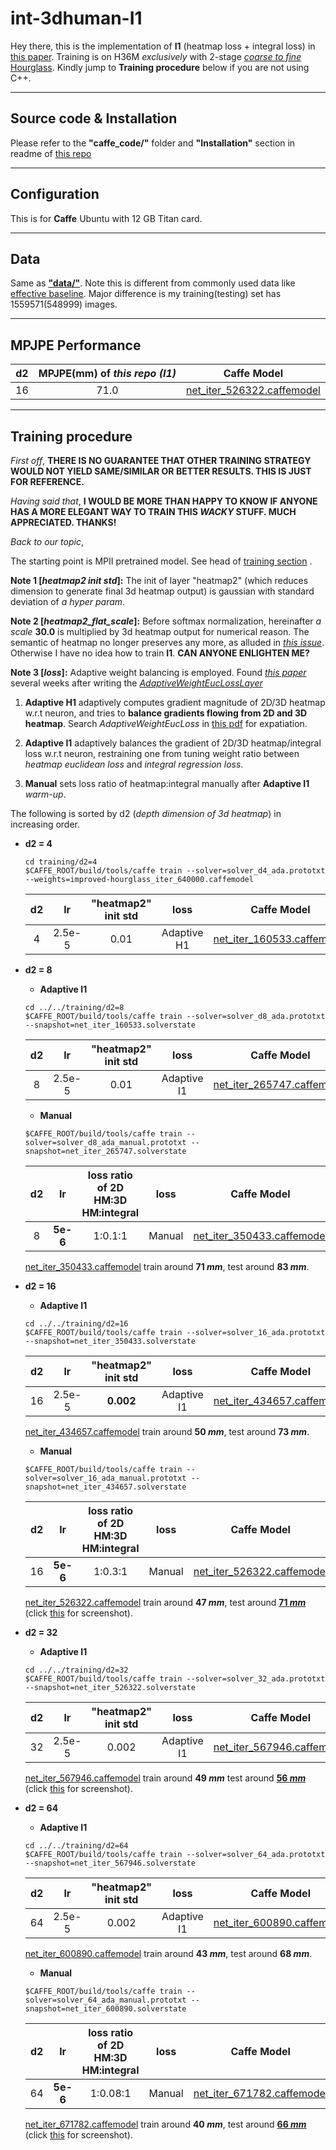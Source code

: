 # int-3dhuman-I1
Hey there, this is the implementation of **I1** (heatmap loss + integral loss) in [this paper](https://arxiv.org/pdf/1711.08229.pdf). Training is on H36M *exclusively* with 2-stage [*coarse to fine*](https://arxiv.org/pdf/1611.07828.pdf) [Hourglass](https://arxiv.org/pdf/1603.06937.pdf). Kindly jump to **Training procedure** below if you are not using C++.

----
## Source code & Installation
Please refer to the **"caffe_code/"** folder and **"Installation"** section in readme of [this repo](https://github.com/strawberryfg/c2f-3dhm-human-caffe)

----
## Configuration
This is for **Caffe** Ubuntu with 12 GB Titan card.

----
## Data
Same as [**"data/"**](https://github.com/strawberryfg/c2f-3dhm-human-caffe/tree/master/data). Note this is different from commonly used data like [effective baseline](https://github.com/una-dinosauria/3d-pose-baseline). Major difference is my training(testing) set has 1559571(548999) images. 	

----
## MPJPE Performance 
  | d2 | MPJPE(mm) of *this repo (I1)*  |  Caffe Model  | 
  |:-:|:-:|:-:|
  | 16     | 71.0 | [net_iter_526322.caffemodel](https://drive.google.com/open?id=1RoIHw9KGQglohC7wGPSOAkwwB-veWjY1) | [net_iter_526322.solverstate](https://drive.google.com/open?id=1MkLjLGUmELZ8nFywI2R7PnHoF8cYkfL2)|


---
## Training procedure
*First off*, **THERE IS NO GUARANTEE THAT OTHER TRAINING STRATEGY WOULD NOT YIELD SAME/SIMILAR OR BETTER RESULTS. THIS IS JUST FOR REFERENCE.**

*Having said that*, **I WOULD BE MORE THAN HAPPY TO KNOW IF ANYONE HAS A MORE ELEGANT WAY TO TRAIN THIS *WACKY* STUFF. MUCH APPRECIATED. THANKS!** 

*Back to our topic*,

The starting point is MPII pretrained model. See head of [training section](https://github.com/strawberryfg/c2f-3dhm-human-caffe) .

**Note 1 [*heatmap2 init std*]:** The init of layer "heatmap2" (which reduces dimension to generate final 3d heatmap output) is gaussian with standard deviation of *a hyper param*.

**Note 2 [*heatmap2_flat_scale*]:** Before softmax normalization, hereinafter *a scale* **30.0** is multiplied by 3d heatmap output for numerical reason. The semantic of heatmap no longer preserves any more, as alluded in [*this issue*](https://github.com/JimmySuen/integral-human-pose/issues/8).
Otherwise I have no idea how to train **I1**. **CAN ANYONE ENLIGHTEN ME?**

**Note 3 [*loss*]:** Adaptive weight balancing is employed. Found [*this paper*](https://arxiv.org/pdf/1707.04822.pdf) several weeks after writing the [*AdaptiveWeightEucLossLayer*](https://github.com/strawberryfg/c2f-3dhm-human-caffe/blob/master/caffe_code/src/caffe/layers/Operations/adaptive_weight_euc_loss_layer.cpp)

1. **Adaptive H1** adaptively computes gradient magnitude of 2D/3D heatmap w.r.t neuron, and tries to **balance gradients flowing from 2D and 3D heatmap**. Search *AdaptiveWeightEucLoss* in [this pdf](https://github.com/strawberryfg/c2f-3dhm-human-caffe/blob/master/caffe_code/code.pdf) for expatiation.

2. **Adaptive I1** adaptively balances the gradient of 2D/3D heatmap/integral loss w.r.t neuron, restraining one from tuning weight ratio between *heatmap euclidean loss* and *integral regression loss*.

3. **Manual** sets loss ratio of heatmap:integral manually after **Adaptive I1** *warm-up*.

The following is sorted by d2 (*depth dimension of 3d heatmap*) in increasing order.

  
- **d2 = 4**
  ```
  cd training/d2=4
  $CAFFE_ROOT/build/tools/caffe train --solver=solver_d4_ada.prototxt --weights=improved-hourglass_iter_640000.caffemodel
  ```
  | d2 | lr   |  "heatmap2" init std  | loss | Caffe Model  | Solver State |
  |:-:|:-:|:-:|:-:|:-:|:-:|
  | 4     | 2.5e-5 | 0.01   | Adaptive H1 | [net_iter_160533.caffemodel](https://drive.google.com/open?id=1LLTM2Ak4AHbdiZQZrsGhyXucDQOO313k) | [net_iter_160533.solverstate](https://drive.google.com/open?id=1Pyfocolp4gGg58ls-o6y30x9wX5Fembx) |
  
- **d2 = 8**
  - **Adaptive I1**
  ```
  cd ../../training/d2=8
  $CAFFE_ROOT/build/tools/caffe train --solver=solver_d8_ada.prototxt --snapshot=net_iter_160533.solverstate
  ```
  
  | d2 | lr   |  "heatmap2" init std  | loss | Caffe Model  | Solver State |
  |:-:|:-:|:-:|:-:|:-:|:-:|
  | 8     | 2.5e-5 | 0.01   | Adaptive I1 | [net_iter_265747.caffemodel](https://drive.google.com/open?id=1kTNmfoXtIVAmYJXRAGtzRBK6MFB-EPg9) | [net_iter_265747.solverstate](https://drive.google.com/open?id=1koqQ8SrOclTbEcNXQeCaqsc7gv79rl8d)|
  
  - **Manual**
  ```
  $CAFFE_ROOT/build/tools/caffe train --solver=solver_d8_ada_manual.prototxt --snapshot=net_iter_265747.solverstate
  ```
  | d2 | lr   |  loss ratio of 2D HM:3D HM:integral   | loss | Caffe Model  | Solver State |
  |:-:|:-:|:-:|:-:|:-:|:-:|
  | 8     | **5e-6** | 1:0.1:1   | Manual | [net_iter_350433.caffemodel](https://drive.google.com/open?id=1WQTbk1gCHOqK1FsnTVw9I7k687QqQr7A)| [net_iter_350433.solverstate](https://drive.google.com/open?id=1YpPs6Fx08KGbzpLUbopOQ3puho5im33M)|
  
  [net_iter_350433.caffemodel](https://drive.google.com/open?id=1WQTbk1gCHOqK1FsnTVw9I7k687QqQr7A) train around **71 *mm***, test around **83 *mm***.
- **d2 = 16**
  - **Adaptive I1**
  ```
  cd ../../training/d2=16
  $CAFFE_ROOT/build/tools/caffe train --solver=solver_16_ada.prototxt --snapshot=net_iter_350433.solverstate
  ```
  | d2 | lr   |  "heatmap2" init std   | loss | Caffe Model  | Solver State |
  |:-:|:-:|:-:|:-:|:-:|:-:|
  | 16     | 2.5e-5 | **0.002**   | Adaptive I1 | [net_iter_434657.caffemodel](https://drive.google.com/open?id=1qBbSrbkzlK9neE7DmaZDVwFkprr0u3p7)| [net_iter_434657.solverstate](https://drive.google.com/open?id=1JwHjhVwt3ivumKunTagSqkHx5pJb0LoO)|
  
  [net_iter_434657.caffemodel](https://drive.google.com/open?id=1qBbSrbkzlK9neE7DmaZDVwFkprr0u3p7) train around **50 *mm***, test around **73 *mm***.
  
  - **Manual** 
  ```
  $CAFFE_ROOT/build/tools/caffe train --solver=solver_16_ada_manual.prototxt --snapshot=net_iter_434657.solverstate
  ```
  | d2 | lr   |  loss ratio of 2D HM:3D HM:integral   | loss | Caffe Model  | Solver State |
  |:-:|:-:|:-:|:-:|:-:|:-:|
  | 16     | **5e-6** | 1:0.3:1   | Manual | [net_iter_526322.caffemodel](https://drive.google.com/open?id=1RoIHw9KGQglohC7wGPSOAkwwB-veWjY1) | [net_iter_526322.solverstate](https://drive.google.com/open?id=1MkLjLGUmELZ8nFywI2R7PnHoF8cYkfL2)|
 
  [net_iter_526322.caffemodel](https://drive.google.com/open?id=1RoIHw9KGQglohC7wGPSOAkwwB-veWjY1) train around **47 *mm***, test around [**71 *mm***](https://github.com/strawberryfg/int-3dhuman-I1/blob/master/figs/test_d16_full.png) (click [this](https://github.com/strawberryfg/int-3dhuman-I1/blob/master/figs/test_d16_full.png) for screenshot).
  
- **d2 = 32**
  - **Adaptive I1** 
  ```
  cd ../../training/d2=32
  $CAFFE_ROOT/build/tools/caffe train --solver=solver_32_ada.prototxt --snapshot=net_iter_526322.solverstate
  ```
  | d2 | lr   |  "heatmap2" init std   | loss | Caffe Model  | Solver State |
  |:-:|:-:|:-:|:-:|:-:|:-:|
  | 32     | 2.5e-5 | 0.002   | Adaptive I1 | [net_iter_567946.caffemodel](https://drive.google.com/open?id=1M4yQT-C4cu2MmylRKewP1ussQ_AKGw-n) | [net_iter_567946.solverstate](https://drive.google.com/open?id=1AFXPO7SondbiUYbbJZ5cBBu10vuJIQuS) |
  
  [net_iter_567946.caffemodel](https://drive.google.com/open?id=1M4yQT-C4cu2MmylRKewP1ussQ_AKGw-n) train around **49 *mm*** test around [**56 *mm***](https://github.com/strawberryfg/int-3dhuman-I1/blob/master/figs/test_d32_full.png) (click [this](https://github.com/strawberryfg/int-3dhuman-I1/blob/master/figs/test_d32_full.png) for screenshot).

- **d2 = 64**
  - **Adaptive I1**
  ```
  cd ../../training/d2=64
  $CAFFE_ROOT/build/tools/caffe train --solver=solver_64_ada.prototxt --snapshot=net_iter_567946.solverstate
  ```
  | d2 | lr   |  "heatmap2" init std   | loss | Caffe Model  | Solver State |
  |:-:|:-:|:-:|:-:|:-:|:-:|
  | 64     | 2.5e-5 | 0.002   | Adaptive I1 | [net_iter_600890.caffemodel](https://drive.google.com/open?id=185DC6Md-hv3Tibb842BuecnUjOz-cgV9) | [net_iter_600890.solverstate](https://drive.google.com/open?id=1MS-B4i6bCEqRIvCNhU9atAX4kGwvWPV1) |
  
  [net_iter_600890.caffemodel](https://drive.google.com/open?id=185DC6Md-hv3Tibb842BuecnUjOz-cgV9) train around **43 *mm***, test around **68 *mm***.
  
  - **Manual** 
  ```
  $CAFFE_ROOT/build/tools/caffe train --solver=solver_64_ada_manual.prototxt --snapshot=net_iter_600890.solverstate
  ```
  
  | d2 | lr   |  loss ratio of 2D HM:3D HM:integral   | loss | Caffe Model  | Solver State |
  |:-:|:-:|:-:|:-:|:-:|:-:|
  | 64     | **5e-6** | 1:0.08:1   | Manual | [net_iter_671782.caffemodel](https://drive.google.com/open?id=1tCDiVq2Uzv9eQePTalNB0xMqwWyynkQU) | [net_iter_671782.solverstate](https://drive.google.com/open?id=1EamXyx6zRt-PiC6UB1pjsKVYXAa8xjX5) |
 
  [net_iter_671782.caffemodel](https://drive.google.com/open?id=1tCDiVq2Uzv9eQePTalNB0xMqwWyynkQU) train around **40 *mm***, test around [**66 *mm***](https://github.com/strawberryfg/int-3dhuman-I1/blob/master/figs/test_d64_full.png) (click [this](https://github.com/strawberryfg/int-3dhuman-I1/blob/master/figs/test_d64_full.png) for screenshot).